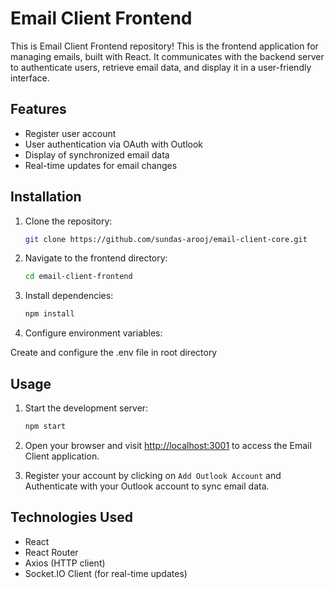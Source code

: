 # Email Client Frontend

This is Email Client Frontend repository! This is the frontend application for managing emails, built with React. It communicates with the backend server to authenticate users, retrieve email data, and display it in a user-friendly interface.

## Features

- Register user account
- User authentication via OAuth with Outlook
- Display of synchronized email data
- Real-time updates for email changes

## Installation

1. Clone the repository:

   ```bash
   git clone https://github.com/sundas-arooj/email-client-core.git

2. Navigate to the frontend directory:
    ```bash
    cd email-client-frontend

3. Install dependencies:
    ```bash
    npm install

4. Configure environment variables:

Create and configure the .env file in root directory

## Usage
1. Start the development server:

    ```bash
    npm start
2. Open your browser and visit [http://localhost:3001](http://localhost:3001) to access the Email Client application.

3. Register your account by clicking on `Add Outlook Account` and Authenticate with your Outlook account to sync email data.

## Technologies Used

- React
- React Router
- Axios (HTTP client)
- Socket.IO Client (for real-time updates)
